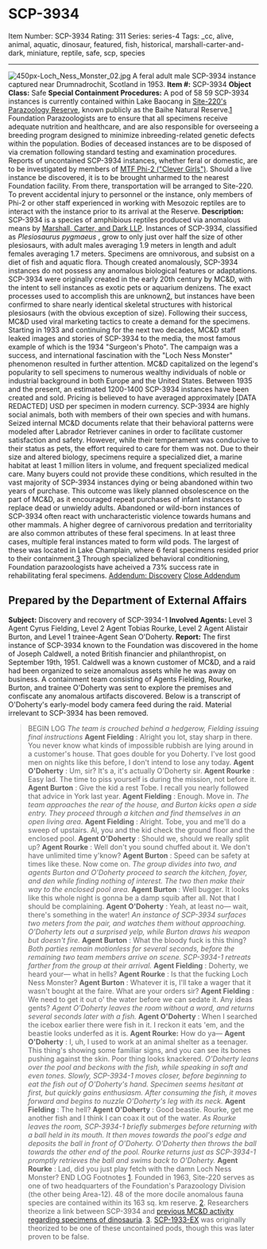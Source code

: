 # SCP-3934
Item Number: SCP-3934
Rating: 311
Series: series-4
Tags: _cc, alive, animal, aquatic, dinosaur, featured, fish, historical, marshall-carter-and-dark, miniature, reptile, safe, scp, species

---

![450px-Loch_Ness_Monster_02.jpg](https://scp-wiki.wdfiles.com/local--files/scp-3934/450px-Loch_Ness_Monster_02.jpg)
A feral adult male SCP-3934 instance captured near Drumnadrochit, Scotland in 1953.
**Item #:** SCP-3934
**Object Class:** Safe
**Special Containment Procedures:** A pod of 58 59 SCP-3934 instances is currently contained within Lake Baocang in [Site-220's Parazoology Reserve](/scp-3602), known publicly as the Baihe Natural Reserve.[1](javascript:;) Foundation Parazoologists are to ensure that all specimens receive adequate nutrition and healthcare, and are also responsible for overseeing a breeding program designed to minimize inbreeding-related genetic defects within the population. Bodies of deceased instances are to be disposed of via cremation following standard testing and examination procedures.
Reports of uncontained SCP-3934 instances, whether feral or domestic, are to be investigated by members of [MTF Phi-2 ("Clever Girls")](/scp-3057). Should a live instance be discovered, it is to be brought unharmed to the nearest Foundation facility. From there, transportation will be arranged to Site-220. To prevent accidental injury to personnel or the instance, only members of Phi-2 or other staff experienced in working with Mesozoic reptiles are to interact with the instance prior to its arrival at the Reserve.
**Description:** SCP-3934 is a species of amphibious reptiles produced via anomalous means by [Marshall, Carter, and Dark LLP](/marshall-carter-and-dark-hub). Instances of SCP-3934, classified as _Plesiosaurus pygmaeus_ , grow to only just over half the size of other plesiosaurs, with adult males averaging 1.9 meters in length and adult females averaging 1.7 meters. Specimens are omnivorous, and subsist on a diet of fish and aquatic flora. Though created anomalously, SCP-3934 instances do not possess any anomalous biological features or adaptations.
SCP-3934 were originally created in the early 20th century by MC&D, with the intent to sell instances as exotic pets or aquarium denizens. The exact processes used to accomplish this are unknown[2](javascript:;), but instances have been confirmed to share nearly identical skeletal structures with historical plesiosaurs (with the obvious exception of size). Following their success, MC&D used viral marketing tactics to create a demand for the specimens. Starting in 1933 and continuing for the next two decades, MC&D staff leaked images and stories of SCP-3934 to the media, the most famous example of which is the 1934 "Surgeon's Photo". The campaign was a success, and international fascination with the "Loch Ness Monster" phenomenon resulted in further attention.
MC&D capitalized on the legend's popularity to sell specimens to numerous wealthy individuals of noble or industrial background in both Europe and the United States. Between 1935 and the present, an estimated 1200-1400 SCP-3934 instances have been created and sold. Pricing is believed to have averaged approximately [DATA REDACTED] USD per specimen in modern currency.
SCP-3934 are highly social animals, both with members of their own species and with humans. Seized internal MC&D documents relate that their behavioral patterns were modeled after Labrador Retriever canines in order to facilitate customer satisfaction and safety. However, while their temperament was conducive to their status as pets, the effort required to care for them was not. Due to their size and altered biology, specimens require a specialized diet, a marine habitat at least 1 million liters in volume, and frequent specialized medical care. Many buyers could not provide these conditions, which resulted in the vast majority of SCP-3934 instances dying or being abandoned within two years of purchase. This outcome was likely planned obsolescence on the part of MC&D, as it encouraged repeat purchases of infant instances to replace dead or unwieldy adults.
Abandoned or wild-born instances of SCP-3934 often react with uncharacteristic violence towards humans and other mammals. A higher degree of carnivorous predation and territoriality are also common attributes of these feral specimens. In at least three cases, multiple feral instances mated to form wild pods. The largest of these was located in Lake Champlain, where 6 feral specimens resided prior to their containment.[3](javascript:;) Through specialized behavioral conditioning, Foundation parazoologists have acheived a 73% success rate in rehabilitating feral specimens.
[Addendum: Discovery](javascript:;)
[Close Addendum](javascript:;)
## Prepared by the Department of External Affairs
**Subject:** Discovery and recovery of SCP-3934-1
**Involved Agents:** Level 3 Agent Cyrus Fielding, Level 2 Agent Tobias Rourke, Level 2 Agent Alistair Burton, and Level 1 trainee-Agent Sean O'Doherty.
**Report:** The first instance of SCP-3934 known to the Foundation was discovered in the home of Joseph Caldwell, a noted British financier and philanthropist, on September 19th, 1951. Caldwell was a known customer of MC&D, and a raid had been organized to seize anomalous assets while he was away on business.
A containment team consisting of Agents Fielding, Rourke, Burton, and trainee O'Doherty was sent to explore the premises and confiscate any anomalous artifacts discovered. Below is a transcript of O'Doherty's early-model body camera feed during the raid. Material irrelevant to SCP-3934 has been removed.
> BEGIN LOG
> _The team is crouched behind a hedgerow, Fielding issuing final instructions_
> **Agent Fielding** : Alright you lot, stay sharp in there. You never know what kinds of impossible rubbish are lying around in a customer's house. That goes double for you Doherty. I've lost good men on nights like this before, I don't intend to lose any today.
> **Agent O'Doherty** : Um, sir? It's a, it's actually O'Doherty sir.
> **Agent Rourke** : Easy lad. The time to piss yourself is during the mission, not before it.
> **Agent Burton** : Give the kid a rest Tobe. I recall you nearly followed that advice in York last year.
> **Agent Fielding** : Enough. Move in.
> _The team approaches the rear of the house, and Burton kicks open a side entry. They proceed through a kitchen and find themselves in an open living area._
> **Agent Fielding** : Alright. Tobe, you and me'll do a sweep of upstairs. Al, you and the kid check the ground floor and the enclosed pool.
> **Agent O'Doherty** : Should we, should we really split up?
> **Agent Rourke** : Well don't you sound chuffed about it. We don't have unlimited time y'know?
> **Agent Burton** : Speed can be safety at times like these. Now come on.
> _The group divides into two, and agents Burton and O'Doherty proceed to search the kitchen, foyer, and den while finding nothing of interest. The two then make their way to the enclosed pool area._
> **Agent Burton** : Well bugger. It looks like this whole night is gonna be a damp squib after all. Not that I should be complaining.
> **Agent O'Doherty** : Yeah, at least no— wait, there's something in the water!
> _An instance of SCP-3934 surfaces two meters from the pair, and watches them without approaching. O'Doherty lets out a surprised yelp, while Burton draws his weapon but doesn't fire._
> **Agent Burton** : What the bloody fuck is this thing?
> _Both parties remain motionless for several seconds, before the remaining two team members arrive on scene. SCP-3934-1 retreats farther from the group at their arrival._
> **Agent Fielding** : Doherty, we heard your— what in hells?
> **Agent Rourke** : Is that the fucking Loch Ness Monster?
> **Agent Burton** : Whatever it is, I'll take a wager that it wasn't bought at the faire. What are your orders sir?
> **Agent Fielding** : We need to get it out o' the water before we can sedate it. Any ideas gents?
> _Agent O'Doherty leaves the room without a word, and returns several seconds later with a fish._
> **Agent O'Doherty** : When I searched the icebox earlier there were fish in it. I reckon it eats 'em, and the beastie looks underfed as it is.
> **Agent Rourke:** How do ya—
> **Agent O'Doherty** : I, uh, I used to work at an animal shelter as a teenager. This thing's showing some familiar signs, and you can see its bones pushing against the skin. Poor thing looks knackered.
> _O'Doherty leans over the pool and beckons with the fish, while speaking in soft and even tones. Slowly, SCP-3934-1 moves closer, before beginning to eat the fish out of O'Doherty's hand. Specimen seems hesitant at first, but quickly gains enthusiasm. After consuming the fish, it moves forward and begins to nuzzle O'Doherty's leg with its neck._
> **Agent Fielding** : The hell?
> **Agent O'Doherty** : Good beastie. Rourke, get me another fish and I think I can coax it out of the water.
> _As Rourke leaves the room, SCP-3934-1 briefly submerges before returning with a ball held in its mouth. It then moves towards the pool's edge and deposits the ball in front of O'Doherty. O'Doherty then throws the ball towards the other end of the pool. Rourke returns just as SCP-3934-1 promptly retrieves the ball and swims back to O'Doherty._
> **Agent Rourke** : Lad, did you just play fetch with the damn Loch Ness Monster?
> END LOG
Footnotes
[1](javascript:;). Founded in 1963, Site-220 serves as one of two headquarters of the Foundation's Parazoology Division (the other being Area-12). 48 of the more docile anomalous fauna species are contained within its 163 sq. km reserve.
[2](javascript:;). Researchers theorize a link between SCP-3934 and [previous MC&D activity regarding specimens of dinosauria](/imperfectly-fossilized-eggs-m4rho-edope-fo5le).
[3](javascript:;). [SCP-1933-EX](/scp-1933-ex) was originally theorized to be one of these uncontained pods, though this was later proven to be false.